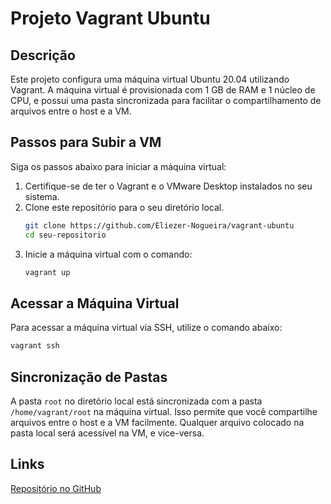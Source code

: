 # Projeto Vagrant Ubuntu

## Descrição
Este projeto configura uma máquina virtual Ubuntu 20.04 utilizando Vagrant. A máquina virtual é provisionada com 1 GB de RAM e 1 núcleo de CPU, e possui uma pasta sincronizada para facilitar o compartilhamento de arquivos entre o host e a VM.

## Passos para Subir a VM
Siga os passos abaixo para iniciar a máquina virtual:

1. Certifique-se de ter o Vagrant e o VMware Desktop instalados no seu sistema.
2. Clone este repositório para o seu diretório local.
   ```sh
   git clone https://github.com/Eliezer-Nogueira/vagrant-ubuntu
   cd seu-repositorio
   ```
3. Inicie a máquina virtual com o comando:
   ```sh
   vagrant up
   ```

## Acessar a Máquina Virtual
Para acessar a máquina virtual via SSH, utilize o comando abaixo:
```sh
vagrant ssh
```

## Sincronização de Pastas
A pasta `root` no diretório local está sincronizada com a pasta `/home/vagrant/root` na máquina virtual. Isso permite que você compartilhe arquivos entre o host e a VM facilmente. Qualquer arquivo colocado na pasta local será acessível na VM, e vice-versa.

## Links
[Repositório no GitHub](https://github.com/Eliezer-Nogueira/vagrant-ubuntu)
